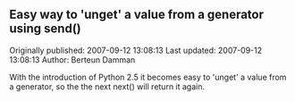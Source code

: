 ## Easy way to 'unget' a value from a generator using send()

Originally published: 2007-09-12 13:08:13
Last updated: 2007-09-12 13:08:13
Author: Berteun Damman

With the introduction of Python 2.5 it becomes easy to 'unget' a value from a generator, so the the next next() will return it again.